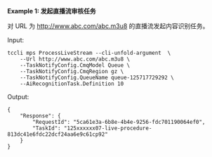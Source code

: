 **Example 1: 发起直播流审核任务**

对 URL 为 http://www.abc.com/abc.m3u8 的直播流发起内容识别任务。

Input: 

```
tccli mps ProcessLiveStream --cli-unfold-argument  \
    --Url http://www.abc.com/abc.m3u8 \
    --TaskNotifyConfig.CmqModel Queue \
    --TaskNotifyConfig.CmqRegion gz \
    --TaskNotifyConfig.QueueName queue-125717729292 \
    --AiRecognitionTask.Definition 10
```

Output: 
```
{
    "Response": {
        "RequestId": "5ca61e3a-6b8e-4b4e-9256-fdc701190064ef0",
        "TaskId": "125xxxxxx07-live-procedure-813dc41e6fdc22dcf24aa6e9c61cp92"
    }
}
```

